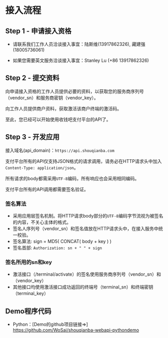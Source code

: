 # 接入流程

## Step 1 - 申请接入资格

- 请联系我们工作人员洽谈接入事宜：陆斯维(13917862326), 藏建强(18005736061)

- 如果您需要英文服务洽谈接入事宜：Stanley Lu (+86 13917862326)

## Step 2 - 提交资料

向申请接入资格的工作人员提供必要的资料，以获取您的服务商序列号（vendor_sn）和服务商密钥（vendor_key）。

向工作人员提供商户资料，获取激活该商户终端的激活码。

至此，您已经可以开始使用收钱吧支付平台的API了。

## Step 3 - 开发应用

接入域名(api_domain)：`https://api.shouqianba.com`

支付平台所有的API仅支持JSON格式的请求调用，请务必在HTTP请求头中加入`Content-Type: application/json`。

所有请求的body都需采用`UTF-8`编码，所有响应也会采用相同编码。

支付平台所有的API调用都需要签名验证。

### 签名算法

* 采用应用层签名机制。将HTTP请求body部分的`UTF-8`编码字节流视为被签名的内容，不关心主体的格式。
* 签名人序列号（vendor_sn）和签名值放在HTTP请求头中，在接入服务中统一校验。
* 签名算法: sign = MD5( CONCAT( body + key ) )
* 签名首部: `Authorization: sn + " " + sign`

### 签名所用的sn和key

* 激活接口（/terminal/activate）的签名使用服务商序列号（vendor_sn）和（vendor_key）
* 其他接口均使用激活接口成功返回的终端号（terminal_sn）和终端密钥（terminal_key）

## Demo程序代码
* Python：[Demo的github项目链接=>] https://github.com/WoSai/shouqianba-webapi-pythondemo
